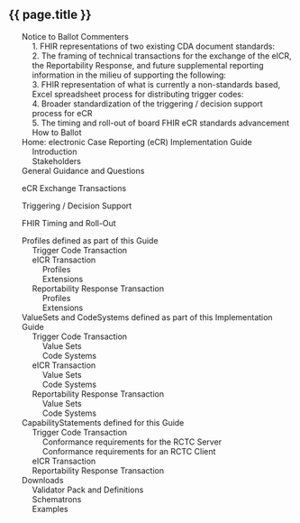 ## {{ page.title }}

<ul id="toc">


  <li><a href="balloters.html#notice-to-ballot-commenters" id="markdown-toc-notice-to-ballot-commenters">Notice to Ballot Commenters</a>    <ul>
      <li><a href="balloters.html#fhir-representations-of-two-existing-cda-document-standards" id="markdown-toc-fhir-representations-of-two-existing-cda-document-standards">1.  FHIR representations of two existing CDA document standards:</a></li>
      <li><a href="balloters.html#the-framing-of-technical-transactions-for-the-exchange-of-the-eicr-the-reportability-response-and-future-supplemental-reporting-information-in-the-milieu-of-supporting-the-following" id="markdown-toc-the-framing-of-technical-transactions-for-the-exchange-of-the-eicr-the-reportability-response-and-future-supplemental-reporting-information-in-the-milieu-of-supporting-the-following">2.  The framing of technical transactions for the exchange of the eICR, the Reportability Response, and future supplemental reporting information in the milieu of supporting the following:</a></li>
      <li><a href="balloters.html#fhir-representation-of-what-is-currently-a-non-standards-based-excel-spreadsheet-process-for-distributing-trigger-codes" id="markdown-toc-fhir-representation-of-what-is-currently-a-non-standards-based-excel-spreadsheet-process-for-distributing-trigger-codes">3.  FHIR representation of what is currently a non-standards based, Excel spreadsheet process for distributing trigger codes:</a></li>
      <li><a href="balloters.html#broader-standardization-of-the-triggering--decision-support-process-for-ecr" id="markdown-toc-broader-standardization-of-the-triggering--decision-support-process-for-ecr">4.  Broader standardization of the triggering / decision support process for eCR</a></li>
      <li><a href="balloters.html#the-timing-and-roll-out-of-board-fhir-ecr-standards-advancement" id="markdown-toc-the-timing-and-roll-out-of-board-fhir-ecr-standards-advancement">5.  The timing and roll-out of board FHIR eCR standards advancement</a></li>
      <li><a href="balloters.html#how-to-ballot" id="markdown-toc-how-to-ballot">How to Ballot</a></li>
    </ul>
  </li>

  <li><a href="index.html#electronic-case-reporting-ecr-implementation-guide" id="markdown-toc-electronic-case-reporting-ecr-implementation-guide">Home: electronic Case Reporting (eCR) Implementation Guide</a>    <ul>
    <li><a href="index.html#introduction" id="markdown-toc-introduction">Introduction</a></li>
    <li><a href="index.html#stakeholders" id="markdown-toc-stakeholders">Stakeholders</a></li>
  </ul>
</li>
 <!--start guidance -->

<li>General Guidance and Questions</li>

<ul id="toc">

  <li><a href="ecr-exchange.html#ecr-exchange-transactions" id="markdown-toc-ecr-exchange-transactions">eCR Exchange Transactions</a></li>
  <ul>

  </ul>

  <li><a href="triggering.html#triggering--decision-support" id="markdown-toc-triggering--decision-support">Triggering / Decision Support</a></li>
  <ul>

  </ul>

  <li><a href="fhir-timing.html#fhir-timing-and-roll-out" id="markdown-toc-fhir-timing-and-roll-out">FHIR Timing and Roll-Out</a></li>
  <ul>

  </ul>

</ul>

<!-- end guidance -->


  <li><a href="profile.html#profiles-defined-as-part-of-this-guide" id="markdown-toc-profiles-defined-as-part-of-this-guide">Profiles defined as part of this Guide</a>    <ul>
      <li><a href="profile.html#trigger-code-transaction" id="markdown-toc-trigger-code-transaction">Trigger Code Transaction</a></li>
      <li><a href="profile.html#eicr-transaction" id="markdown-toc-eicr-transaction">eICR Transaction</a>        <ul>
          <li><a href="profile.html#profiles" id="markdown-toc-profiles">Profiles</a></li>
          <li><a href="profile.html#extensions" id="markdown-toc-extensions">Extensions</a></li>
        </ul>
      </li>
      <li><a href="profile.html#reportability-response-transaction" id="markdown-toc-reportability-response-transaction">Reportability Response Transaction</a>        <ul>
          <li><a href="profile.html#profiles-1" id="markdown-toc-profiles-1">Profiles</a></li>
          <li><a href="profile.html#extensions-1" id="markdown-toc-extensions-1">Extensions</a></li>
        </ul>
      </li>
    </ul>
  </li>

  <li><a href="terminology.html#valuesets-and-codesystems-defined-as-part-of-this-implementation-guide" id="markdown-toc-valuesets-and-codesystems-defined-as-part-of-this-implementation-guide">ValueSets and CodeSystems defined as part of this Implementation Guide</a>    <ul>
      <li><a href="terminology.html#trigger-code-transaction" id="markdown-toc-trigger-code-transaction">Trigger Code Transaction</a>        <ul>
          <li><a href="terminology.html#value-sets" id="markdown-toc-value-sets">Value Sets</a></li>
          <li><a href="terminology.html#code-systems" id="markdown-toc-code-systems">Code Systems</a></li>
        </ul>
      </li>
      <li><a href="terminology.html#eicr-transaction" id="markdown-toc-eicr-transaction">eICR Transaction</a>        <ul>
          <li><a href="terminology.html#value-sets-1" id="markdown-toc-value-sets-1">Value Sets</a></li>
          <li><a href="terminology.html#code-systems-1" id="markdown-toc-code-systems-1">Code Systems</a></li>
        </ul>
      </li>
      <li><a href="terminology.html#reportability-response-transaction" id="markdown-toc-reportability-response-transaction">Reportability Response Transaction</a>        <ul>
          <li><a href="terminology.html#value-sets-2" id="markdown-toc-value-sets-2">Value Sets</a></li>
          <li><a href="terminology.html#code-systems-2" id="markdown-toc-code-systems-2">Code Systems</a></li>
        </ul>
      </li>
    </ul>
  </li>

  <li><a href="capstatements.html#capabilitystatements-defined-for-this-guide" id="markdown-toc-capabilitystatements-defined-for-this-guide">CapabilityStatements defined for this Guide</a>    <ul>
      <li><a href="capstatements.html#trigger-code-transaction" id="markdown-toc-trigger-code-transaction">Trigger Code Transaction</a>        <ul>
          <li><a href="capstatements.html#conformance-requirements-for-the-rctc-server" id="markdown-toc-conformance-requirements-for-the-rctc-server">Conformance requirements for the RCTC Server</a></li>
          <li><a href="capstatements.html#conformance-requirements-for-an-rctc-client" id="markdown-toc-conformance-requirements-for-an-rctc-client">Conformance requirements for an RCTC Client</a></li>
        </ul>
      </li>
      <li><a href="capstatements.html#eicr-transaction" id="markdown-toc-eicr-transaction">eICR Transaction</a></li>
      <li><a href="capstatements.html#reportability-response-transaction" id="markdown-toc-reportability-response-transaction">Reportability Response Transaction</a></li>
    </ul>
  </li>

  <li><a href="donwloads.html#downloads" id="markdown-toc-downloads">Downloads</a>    <ul>
      <li><a href="donwloads.html#validator-pack-and-definitions" id="markdown-toc-validator-pack-and-definitions">Validator Pack and Definitions</a></li>
      <li><a href="donwloads.html#schematrons" id="markdown-toc-schematrons">Schematrons</a></li>
      <li><a href="donwloads.html#examples" id="markdown-toc-examples">Examples</a></li>
    </ul>
  </li>

</ul>
